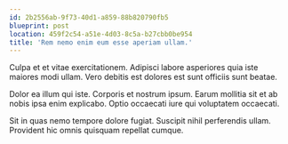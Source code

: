 ```yaml
---
id: 2b2556ab-9f73-40d1-a859-88b820790fb5
blueprint: post
location: 459f2c54-a51e-4d03-8c5a-b27cbb0be954
title: 'Rem nemo enim eum esse aperiam ullam.'
---
```

Culpa et et vitae exercitationem. Adipisci labore asperiores quia iste maiores modi ullam. Vero debitis est dolores est sunt officiis sunt beatae.

Dolor ea illum qui iste. Corporis et nostrum ipsum. Earum mollitia sit et ab nobis ipsa enim explicabo. Optio occaecati iure qui voluptatem occaecati.

Sit in quas nemo tempore dolore fugiat. Suscipit nihil perferendis ullam. Provident hic omnis quisquam repellat cumque.